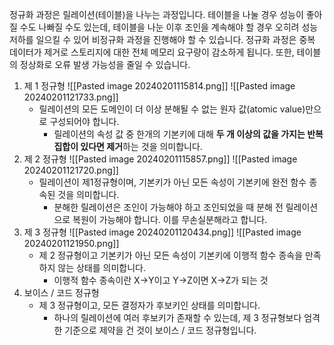 정규화 과정은 릴레이션(테이블)을 나누는 과정입니다. 테이블을 나눌 경우 성능이 좋아질 수도 나빠질 수도 있는데, 테이블을 나눈 이후 조인을 계속해야 할 경우 오히려 성능 저하를 일으킬 수 있어 비정규화 과정을 진행해야 할 수 있습니다. 정규화 과정은 중복 데이터가 제거로 스토리지에 대한 전체 메모리 요구량이 감소하게 됩니다. 또한, 테이블의 정상화로 오류 발생 가능성을 줄일 수 있습니다.

1. 제 1 정규형
    ![[Pasted image 20240201115814.png]]
    ![[Pasted image 20240201121733.png]]
    - 릴레이션의 모든 도메인이 더 이상 분해될 수 없는 원자 값(atomic value)만으로 구성되어야 합니다.
        - 릴레이션의 속성 값 중 한개의 기본키에 대해 **두 개 이상의 값을 가지는 반복 집합이 있다면 제거**하는 것을 의미합니다.
2. 제 2 정규형
    ![[Pasted image 20240201115857.png]]
    ![[Pasted image 20240201121720.png]]
    - 릴레이션이 제1정규형이며, 기본키가 아닌 모든 속성이 기본키에 완전 함수 종속된 것을 의미합니다.
        - 분해한 릴레이션은 조인이 가능해야 하고 조인되었을 때 분해 전 릴레이션으로 복원이 가능해야 합니다. 이를 무손실분해라고 합니다.
3. 제 3 정규형
    ![[Pasted image 20240201120434.png]]
    ![[Pasted image 20240201121950.png]]
    - 제 2 정규형이고 기본키가 아닌 모든 속성이 기본키에 이행적 함수 종속을 만족하지 않는 상태를 의미합니다.
	    - 이행적 함수 종속이란 X->Y이고 Y->Z이면 X->Z가 되는 것
4. 보이스 / 코드 정규형
    - 제 3 정규형이고, 모든 결정자가 후보키인 상태를 의미합니다.
        - 하나의 릴레이션에 여러 후보키가 존재할 수 있는데, 제 3 정규형보다 엄격한 기준으로 제약을 건 것이 보이스 / 코드 정규형입니다.
